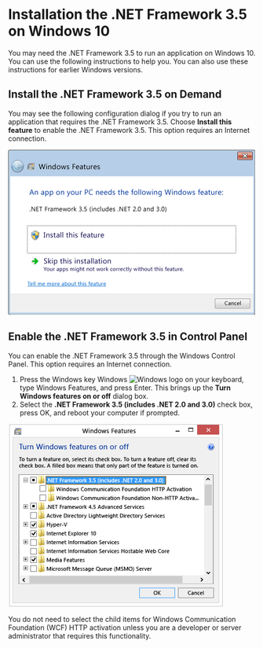 # Installation the .NET Framework 3.5 on Windows 10

You may need the .NET Framework 3.5 to run an application on Windows 10. You can use the following instructions to help you. You can also use these instructions for earlier Windows versions.

## Install the .NET Framework 3.5 on Demand

You may see the following configuration dialog if you try to run an application that requires the .NET Framework 3.5. Choose **Install this feature** to enable the .NET Framework 3.5. This option requires an Internet connection.

![.NET Framework Installation Dialog](./media/dotnet-framework-installation-dialog.jpeg)

## Enable the .NET Framework 3.5 in Control Panel

You can enable the .NET Framework 3.5 through the Windows Control Panel. This option requires an Internet connection.

1. Press the Windows key Windows ![Windows logo](https://i-msdn.sec.s-msft.com/dynimg/IC721376.jpeg) on your keyboard, type Windows Features, and press Enter. This brings up the **Turn Windows features on or off** dialog box.
2. Select the **.NET Framework 3.5 (includes .NET 2.0 and 3.0)** check box, press OK, and reboot your computer if prompted.

![Installing .NET with the control panel](./media/dotnet-control-panel.png)

You do not need to select the child items for Windows Communication Foundation (WCF) HTTP activation unless you are a developer or server administrator that requires this functionality.

